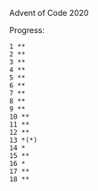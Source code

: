 Advent of Code 2020

Progress:
```
1 **
2 **
3 **
4 **
5 **
6 **
7 **
8 **
9 **
10 **
11 **
12 **
13 *(*) 
14 *
15 **
16 *
17 **
18 **
```